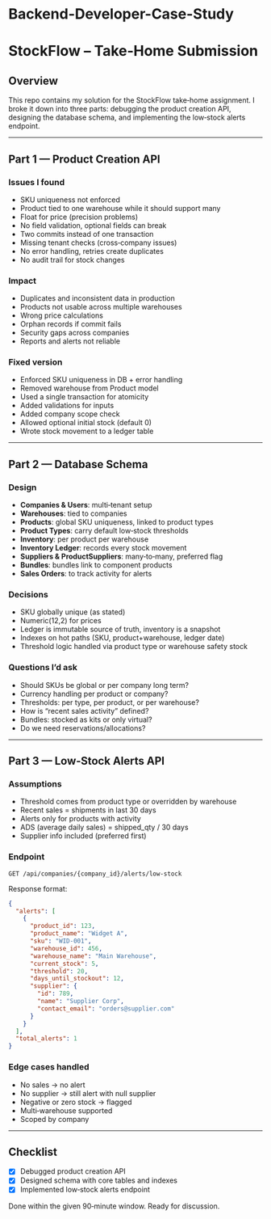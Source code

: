 # Backend-Developer-Case-Study
# StockFlow – Take‑Home Submission

## Overview

This repo contains my solution for the StockFlow take‑home assignment. I broke it down into three parts: debugging the product creation API, designing the database schema, and implementing the low‑stock alerts endpoint.

---

## Part 1 — Product Creation API

### Issues I found

* SKU uniqueness not enforced
* Product tied to one warehouse while it should support many
* Float for price (precision problems)
* No field validation, optional fields can break
* Two commits instead of one transaction
* Missing tenant checks (cross‑company issues)
* No error handling, retries create duplicates
* No audit trail for stock changes

### Impact

* Duplicates and inconsistent data in production
* Products not usable across multiple warehouses
* Wrong price calculations
* Orphan records if commit fails
* Security gaps across companies
* Reports and alerts not reliable

### Fixed version

* Enforced SKU uniqueness in DB + error handling
* Removed warehouse from Product model
* Used a single transaction for atomicity
* Added validations for inputs
* Added company scope check
* Allowed optional initial stock (default 0)
* Wrote stock movement to a ledger table

---

## Part 2 — Database Schema

### Design

* **Companies & Users**: multi‑tenant setup
* **Warehouses**: tied to companies
* **Products**: global SKU uniqueness, linked to product types
* **Product Types**: carry default low‑stock thresholds
* **Inventory**: per product per warehouse
* **Inventory Ledger**: records every stock movement
* **Suppliers & ProductSuppliers**: many‑to‑many, preferred flag
* **Bundles**: bundles link to component products
* **Sales Orders**: to track activity for alerts

### Decisions

* SKU globally unique (as stated)
* Numeric(12,2) for prices
* Ledger is immutable source of truth, inventory is a snapshot
* Indexes on hot paths (SKU, product+warehouse, ledger date)
* Threshold logic handled via product type or warehouse safety stock

### Questions I’d ask

* Should SKUs be global or per company long term?
* Currency handling per product or company?
* Thresholds: per type, per product, or per warehouse?
* How is “recent sales activity” defined?
* Bundles: stocked as kits or only virtual?
* Do we need reservations/allocations?

---

## Part 3 — Low‑Stock Alerts API

### Assumptions

* Threshold comes from product type or overridden by warehouse
* Recent sales = shipments in last 30 days
* Alerts only for products with activity
* ADS (average daily sales) = shipped\_qty / 30 days
* Supplier info included (preferred first)

### Endpoint

`GET /api/companies/{company_id}/alerts/low-stock`

Response format:

```json
{
  "alerts": [
    {
      "product_id": 123,
      "product_name": "Widget A",
      "sku": "WID-001",
      "warehouse_id": 456,
      "warehouse_name": "Main Warehouse",
      "current_stock": 5,
      "threshold": 20,
      "days_until_stockout": 12,
      "supplier": {
        "id": 789,
        "name": "Supplier Corp",
        "contact_email": "orders@supplier.com"
      }
    }
  ],
  "total_alerts": 1
}
```

### Edge cases handled

* No sales → no alert
* No supplier → still alert with null supplier
* Negative or zero stock → flagged
* Multi‑warehouse supported
* Scoped by company

---

## Checklist

* [x] Debugged product creation API
* [x] Designed schema with core tables and indexes
* [x] Implemented low‑stock alerts endpoint

Done within the given 90‑minute window. Ready for discussion.
